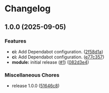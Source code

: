 # Changelog

## 1.0.0 (2025-09-05)


### Features

* **ci:** Add Dependabot configuration. ([2f58d1a](https://github.com/gocloudLa/terraform-aws-wrapper-waf/commit/2f58d1a87765528f63efda5cfa6ab9db87fcb242))
* **ci:** Add Dependabot configuration. ([e77c357](https://github.com/gocloudLa/terraform-aws-wrapper-waf/commit/e77c357db9d43e5ba24f402e0d5047424f63b092))
* **module:** initial release ([#1](https://github.com/gocloudLa/terraform-aws-wrapper-waf/issues/1)) ([082d3e4](https://github.com/gocloudLa/terraform-aws-wrapper-waf/commit/082d3e4e6971aace921ddd2a8cc1e520b547f678))


### Miscellaneous Chores

* release 1.0.0 ([51646c8](https://github.com/gocloudLa/terraform-aws-wrapper-waf/commit/51646c81fe3f5d125baf79222a1503e7b0a4db49))
